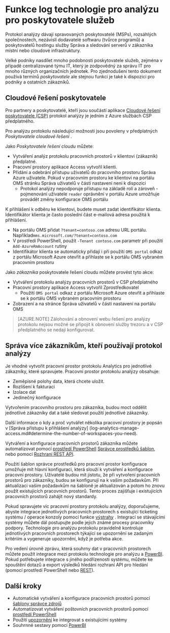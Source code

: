 <properties
    pageTitle="Odhlášení funkcí analýzy poskytovatele služeb | Microsoft Azure"
    description="Protokol technologie pro analýzu a můžou pomoct spravovaných poskytovatele služeb (MSPs) rozsáhlých společnostech (nezávisle na softwaru ISV) poskytovatelů hostingu služby Správa a sledování serverů v zákazníka místní nebo cloudové infrastruktury."
    services="log-analytics"
    documentationCenter=""
    authors="richrundmsft"
    manager="jochan"
    editor=""/>

<tags
    ms.service="log-analytics"
    ms.workload="na"
    ms.tgt_pltfrm="na"
    ms.devlang="na"
    ms.topic="article"
    ms.date="08/25/2016"
    ms.author="richrund"/>

# <a name="log-analytics-features-for-service-providers"></a>Funkce log technologie pro analýzu pro poskytovatele služeb

Protokol analýzy dávají spravovaných poskytovatelé (MSPs), rozsáhlých společnostech, nezávislí dodavatelé softwaru (tvůrce programů) a poskytovatelů hostingu služby Správa a sledování serverů v zákazníka místní nebo cloudové infrastruktury. 

Velké podniky nasdílet mnoho podobnosti poskytovatele služeb, zejména v případě centralizované týmu IT, který je zodpovědný za správu IT pro mnoho různých organizačních jednotek. Pro zjednodušení tento dokument používá termínů *poskytovatele* ale stejnou funkci je také k dispozici pro podniky a ostatních zákazníků.

## <a name="cloud-solution-provider"></a>Cloudové řešení poskytovatele

Pro partnery a poskytovatelé, kteří jsou součástí aplikace [Cloudové řešení poskytovatele (CSP)](https://partner.microsoft.com/Solutions/cloud-reseller-overview) protokol analýzy je jedním z Azure službách CSP předplatného. 

Pro analýzu protokolu následující možnosti jsou povoleny v předplatných *Poskytovatele cloudové řešení* .

Jako *Poskytovatele řešení cloudu* můžete:

+ Vytváření analýz protokolu pracovních prostorů v klientovi (zákazník) předplatné.
+ Pracovní prostory aplikace Access vytvořil klienti. 
+ Přidání a odebrání přístupu uživatelů do pracovního prostoru Správa Azure uživatele. Pokud v pracovním prostoru ke klientovi na portálu OMS stránku Správa uživatelů v části nastavení není k dispozici
  - Protokol analýzy nepodporuje přístupu na základě rolí a zároveň - pojmenování uživatele `reader` oprávnění v portálu Azure umožňuje provádět změny konfigurace OMS portálu

K přihlášení k odběru ke klientovi, budete muset zadat identifikátor klienta. Identifikátor klienta je často poslední část e-mailová adresa použitá k přihlášení.

+ Na portálu OMS přidat `?tenant=contoso.com` adresu URL portálu. Například`mms.microsoft.com/?tenant=contoso.com`
+ V prostředí PowerShell, použít `-Tenant contoso.com` parametr při použití `Add-AzureRmAccount` rutiny
+ Identifikátor klienta se automaticky přidají i při použití `OMS portal` odkaz z portálu Microsoft Azure otevřít a přihlaste se k portálu OMS vybraném pracovním prostoru

Jako *zákazníka* poskytovatele řešení cloudu můžete provést tyto akce:

+ Vytváření protokolu analýzy pracovních prostorů v CSP předplatného
+ Pracovní prostory aplikace Access vytvořil Zprostředkovatel
  -  Použití `OMS portal` odkaz z portálu Microsoft Azure otevřít a přihlaste se k portálu OMS vybraném pracovním prostoru
+ Zobrazení a na stránce Správa uživatelů v části nastavení na portálu OMS

>[AZURE.NOTE] Zálohování a obnovení webu řešení pro analýzy protokolu nejsou možné se připojit k obnovení služby trezoru a v CSP předplatného se nedají konfigurovat.

## <a name="managing-multiple-customers-using-log-analytics"></a>Správa více zákazníkům, kteří používají protokol analýzy 

Je vhodné vytvořit pracovní prostor protokolu Analytics pro jednotlivé zákazníky, které spravujete. Pracovní prostor protokolu analýzy obsahuje:

+ Zeměpisné polohy data, která chcete uložit. 
+ Rozlišení k fakturaci 
+ Izolace dat 
+ Jedinečný konfigurace

Vytvořením pracovního prostoru pro zákazníka, budou moct oddělit jednotlivé zákazníky dat a také sledovat použití jednotlivé zákazníky.

Další informace o kdy a proč vytvářet několika pracovní prostory je popsán v [Správa přístupu k přihlášení analýzy] (log-analytics-manage-access.md#determine-the-number-of-workspaces-you-need).

Vytváření a konfigurace pracovních prostorů zákazníka můžete automatizovat pomocí [prostředí PowerShell](log-analytics-powershell-workspace-configuration.md) [Správce prostředků šablon](log-analytics-template-workspace-configuration.md), nebo pomocí [Rozhraní REST API](https://www.nuget.org/packages/Microsoft.Azure.Management.OperationalInsights/).

Použití šablon správce prostředků pro pracovní prostor konfigurace umožňuje mít hlavní konfiguraci, která slouží k vytváření a konfigurace pracovní prostory. Uživatelé budou mít jistotu, že při vytvoření pracovních prostorů pro zákazníky, budou se konfigurují na k vašim požadavkům. Při aktualizaci vašim požadavkům na šabloně je aktualizován a potom ho znovu použít existujících pracovních prostorů. Tento proces zajišťuje i existujících pracovních prostorů zahájit nový standardy.    

Pokud spravujete víc pracovní prostory protokolu analýzy, doporučujeme, abyste integrace jednotlivých pracovních prostorech s existující ticketing systému / operace konzoly pomocí funkce [výstrahy](log-analytics-alerts.md) . Integrací se stávajícími systémy můžete dál postupujte podle jejich známé procesy pracovníky podpory. Technologie pro analýzu protokolu pravidelně kontroluje jednotlivých pracovních prostorech týkající se upozornění se zadaným kritériím a vygeneruje upozornění, když je potřeba akce.

Pro vedení úrovně zprávu, která souhrny dat v pracovních prostorech můžete použít integrace mezi protokolu technologie pro analýzu a [PowerBI](log-analytics-powerbi.md). Pokud potřebujete integrace s jiného podřízenosti systému, můžete ke spouštění dotazů a export výsledků hledání rozhraní API pro hledání (pomocí prostředí PowerShell nebo [REST](log-analytics-log-search-api.md)).

## <a name="next-steps"></a>Další kroky

+ Automatické vytváření a konfigurace pracovních prostorů pomocí [šablony správce zdrojů](log-analytics-template-workspace-configuration.md)
+ Automatizovat vytváření poštovních pracovních prostorů pomocí [prostředí PowerShell](log-analytics-powershell-workspace-configuration.md) 
+ Použití [upozornění](log-analytics-alerts.md) ke integrovat s existujícími systémy
+ Souhrnné sestavy pomocí [PowerBI](log-analytics-powerbi.md)
